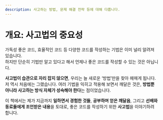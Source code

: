 ```yaml
---
description: 사고하는 방법, 문제 해결 전략 등에 대해 다룹니다.
---
```


# 개요: 사고법의 중요성

가독성 좋은 코드, 효율적인 코드 등 다양한 코드를 작성하는 기법은 이미 널리 알려져 있습니다.\
하지만 단순히 기법만 알고 있다고 해서 언제나 좋은 코드를 작성할 수 있는 것은 아닙니다.

**사고법이 습관으로 자리 잡지 않으면**, 우리는 늘 새로운 ‘방법’만을 찾아 헤매게 됩니다.\
저 역시 처음에는 그랬습니다. 여러 기법을 익히고 적용해 보면서 깨달은 것은, **방법뿐 아니라 사고하는 방식 자체가 성숙해야 한다**는 점이었습니다.

이 책에서는 제가 지금까지 **일하면서 경험한 것들**, **공부하며 얻은 깨달음**, 그리고 **선배와 동료들에게 조언받은 내용**을 토대로, 좋은 코드를 작성하기 위한 **사고법**을 이야기하려 합니다.
